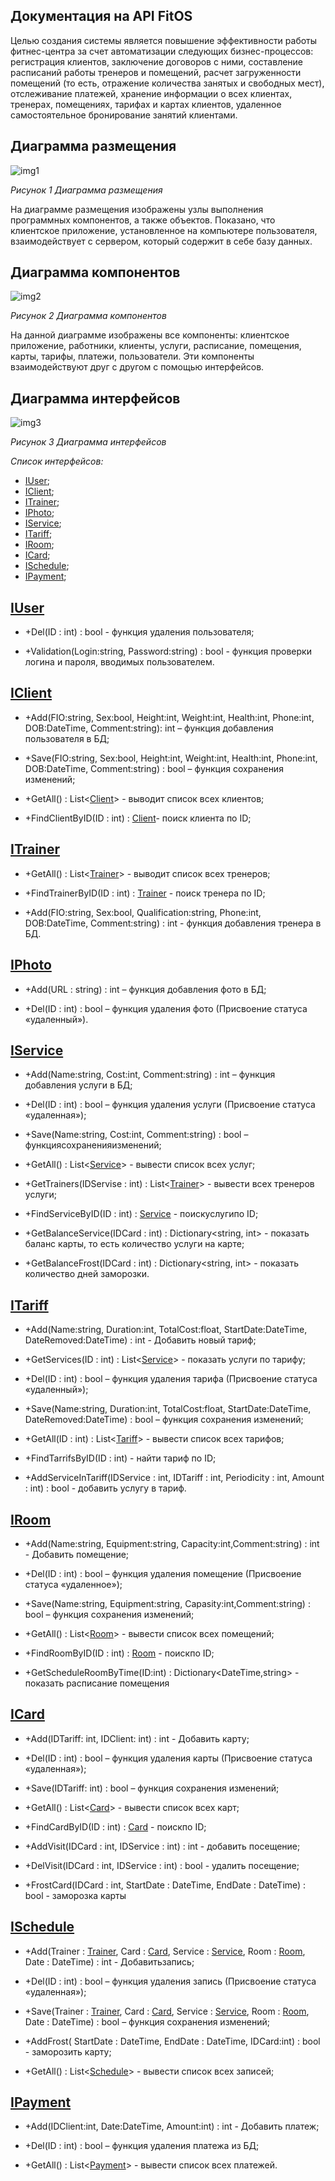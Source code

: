 
## Документация на API FitOS

Целью создания системы является повышение эффективности работы фитнес-центра за счет автоматизации следующих бизнес-процессов: регистрация клиентов, заключение договоров с ними, составление расписаний работы тренеров и помещений, расчет загруженности помещений (то есть, отражение количества занятых и свободных мест), отслеживание платежей, хранение информации о всех клиентах, тренерах, помещениях, тарифах и картах клиентов, удаленное самостоятельное бронирование занятий клиентами. 

## Диаграмма размещения

![](./images/1.png "img1")
 
*Рисунок 1 Диаграмма размещения*
 
На диаграмме размещения изображены узлы выполнения программных компонентов, а также объектов. Показано, что клиентское приложение, установленное на компьютере пользователя, взаимодействует с сервером, который содержит в себе базу данных.

## Диаграмма компонентов

![](./images/2.png "img2")

*Рисунок 2 Диаграмма компонентов*

На данной диаграмме изображены все компоненты: клиентское приложение, работники, клиенты, услуги, расписание, помещения, карты, тарифы, платежи, пользователи. Эти компоненты взаимодействуют друг с другом с помощью интерфейсов.

## Диаграмма интерфейсов

![](./images/3.png "img3")

*Рисунок 3 Диаграмма интерфейсов*

*Список интерфейсов:*

+ [IUser](#IUser);
+ [IClient](#IClient);
+ [ITrainer](#ITrainer);
+ [IPhoto](#IPhoto);
+ [IService](#IService);
+ [ITariff](#ITariff);
+ [IRoom](#IRoom);
+ [ICard](#ICard);
+ [ISchedule](#ISchedule);
+ [IPayment](#IPayment);

<a name="IUser">[**IUser**](./IUser.md)</a>
-----

+ +Del(ID : int) : bool - функция удаления пользователя;

+ +Validation(Login:string, Password:string) : bool - функция проверки логина и пароля, вводимых пользователем.

<a name="IClient">[**IClient**](./IClient.md)</a>
-----

+ +Add(FIO:string, Sex:bool, Height:int, Weight:int, Health:int, Phone:int, DOB:DateTime, Comment:string): int – функция добавления пользователя в БД;

+ +Save(FIO:string, Sex:bool, Height:int, Weight:int, Health:int, Phone:int, DOB:DateTime, Comment:string) : bool – функция сохранения изменений;

+ +GetAll() : List<[Client](https://github.com/qwertyKEK/my/blob/master/IClient.md#%D0%BE%D0%BF%D0%B8%D1%81%D0%B0%D0%BD%D0%B8%D0%B5-%D0%BA%D0%BB%D0%B0%D1%81%D1%81%D0%B0-client)> - выводит список всех клиентов;

+ +FindClientByID(ID : int) : [Client](https://github.com/qwertyKEK/my/blob/master/IClient.md#%D0%BE%D0%BF%D0%B8%D1%81%D0%B0%D0%BD%D0%B8%D0%B5-%D0%BA%D0%BB%D0%B0%D1%81%D1%81%D0%B0-client)- поиск клиента по ID;

<a name="ITrainer">[**ITrainer**](./ITrainer.md)</a>
-----

+ +GetAll() : List<[Trainer](https://github.com/qwertyKEK/my/blob/master/ITrainer.md#%D0%BE%D0%BF%D0%B8%D1%81%D0%B0%D0%BD%D0%B8%D0%B5-%D0%BA%D0%BB%D0%B0%D1%81%D1%81%D0%B0-trainer)> - выводит список всех тренеров;

+ +FindTrainerByID(ID : int) : [Trainer](https://github.com/qwertyKEK/my/blob/master/ITrainer.md#%D0%BE%D0%BF%D0%B8%D1%81%D0%B0%D0%BD%D0%B8%D0%B5-%D0%BA%D0%BB%D0%B0%D1%81%D1%81%D0%B0-trainer) - поиск тренера по ID;

+ +Add(FIO:string, Sex:bool,  Qualification:string, Phone:int, DOB:DateTime, Comment:string) : int - функция добавления тренера в БД.

<a name="IPhoto">[**IPhoto**](./IPhoto.md)</a>
-----

+ +Add(URL : string) : int – функция добавления фото в БД;

+ +Del(ID : int) : bool – функция удаления фото (Присвоение статуса «удаленный»).

<a name="IService">[**IService**](./IService.md)</a>
-----

+ +Add(Name:string, Cost:int, Comment:string) : int – функция добавления услуги в БД;

+ +Del(ID : int) : bool – функция удаления услуги (Присвоение статуса «удаленная»);

+ +Save(Name:string, Cost:int, Comment:string) : bool – функциясохраненияизменений;

+ +GetAll() : List<[Service](https://github.com/qwertyKEK/my/blob/master/IService.md#%D0%BE%D0%BF%D0%B8%D1%81%D0%B0%D0%BD%D0%B8%D0%B5-%D0%BA%D0%BB%D0%B0%D1%81%D1%81%D0%B0-service)> - вывести список всех услуг;

+ +GetTrainers(IDServise : int) : List<[Trainer](https://github.com/qwertyKEK/my/blob/master/ITrainer.md#%D0%BE%D0%BF%D0%B8%D1%81%D0%B0%D0%BD%D0%B8%D0%B5-%D0%BA%D0%BB%D0%B0%D1%81%D1%81%D0%B0-trainer)> - вывести всех тренеров услуги;

+ +FindServiceByID(ID : int) : [Service](https://github.com/qwertyKEK/my/blob/master/IService.md#%D0%BE%D0%BF%D0%B8%D1%81%D0%B0%D0%BD%D0%B8%D0%B5-%D0%BA%D0%BB%D0%B0%D1%81%D1%81%D0%B0-service) - поискуслугипо ID;

+ +GetBalanceService(IDCard : int) : Dictionary<string, int> - показать баланс карты, то есть количество услуги на карте;

+ +GetBalanceFrost(IDCard : int) :  Dictionary<string, int> - показать количество дней заморозки.

<a name="ITariff">[**ITariff**](./ITariff.md)</a>
-----

+ +Add(Name:string, Duration:int, TotalCost:float, StartDate:DateTime, DateRemoved:DateTime) : int - Добавить новый тариф;

+ +GetServices(ID : int) : List<[Service](https://github.com/qwertyKEK/my/blob/master/IService.md#%D0%BE%D0%BF%D0%B8%D1%81%D0%B0%D0%BD%D0%B8%D0%B5-%D0%BA%D0%BB%D0%B0%D1%81%D1%81%D0%B0-service)> - показать услуги по тарифу;

+ +Del(ID : int) : bool – функция удаления тарифа (Присвоение статуса «удаленный»);

+ +Save(Name:string, Duration:int, TotalCost:float, StartDate:DateTime, DateRemoved:DateTime) : bool – функция сохранения изменений;

+ +GetAll(ID : int) : List<[Tariff](https://github.com/qwertyKEK/my/blob/master/ITariff.md#%D0%BE%D0%BF%D0%B8%D1%81%D0%B0%D0%BD%D0%B8%D0%B5-%D0%BA%D0%BB%D0%B0%D1%81%D1%81%D0%B0-tariff)> - вывести список всех тарифов;

+ +FindTarrifsByID(ID : int) - найти тариф по ID;

+ +AddServiceInTariff(IDService : int, IDTariff : int, Periodicity : int, Amount : int) : bool - добавить услугу в тариф.

<a name="IRoom">[**IRoom**](./IRoom.md)</a>
-----

+ +Add(Name:string, Equipment:string, Capacity:int,Comment:string) : int - Добавить помещение;

+ +Del(ID : int) : bool – функция удаления помещение (Присвоение статуса «удаленное»);

+ +Save(Name:string, Equipment:string, Capasity:int,Comment:string) : bool – функция сохранения изменений;

+ +GetAll() : List<[Room](https://github.com/qwertyKEK/my/blob/master/IRoom.md#%D0%BE%D0%BF%D0%B8%D1%81%D0%B0%D0%BD%D0%B8%D0%B5-%D0%BA%D0%BB%D0%B0%D1%81%D1%81%D0%B0-room)> - вывести список всех помещений;

+ +FindRoomByID(ID : int) : [Room](https://github.com/qwertyKEK/my/blob/master/IRoom.md#%D0%BE%D0%BF%D0%B8%D1%81%D0%B0%D0%BD%D0%B8%D0%B5-%D0%BA%D0%BB%D0%B0%D1%81%D1%81%D0%B0-room) - поискпо ID;

+ +GetScheduleRoomByTime(ID:int) : Dictionary<DateTime,string> - показать расписание помещения

<a name="ICard">[**ICard**](./ICard.md)</a>
-----
+ +Add(IDTariff: int, IDClient: int) : int - Добавить карту;

+ +Del(ID : int) : bool – функция удаления карты (Присвоение статуса «удаленная»);

+ +Save(IDTariff: int) : bool – функция сохранения изменений;

+ +GetAll() : List<[Card](https://github.com/qwertyKEK/my/blob/master/ICard.md#%D0%BE%D0%BF%D0%B8%D1%81%D0%B0%D0%BD%D0%B8%D0%B5-%D0%BA%D0%BB%D0%B0%D1%81%D1%81%D0%B0-card)> - вывести список всех карт;

+ +FindCardByID(ID : int) : [Card](https://github.com/qwertyKEK/my/blob/master/ICard.md#%D0%BE%D0%BF%D0%B8%D1%81%D0%B0%D0%BD%D0%B8%D0%B5-%D0%BA%D0%BB%D0%B0%D1%81%D1%81%D0%B0-card) - поискпо ID;

+ +AddVisit(IDCard : int, IDService : int) : int - добавить посещение;

+ +DelVisit(IDCard : int, IDService : int) : bool - удалить посещение;

+ +FrostCard(IDCard : int, StartDate : DateTime, EndDate : DateTime) : bool - заморозка карты

<a name="ISchedule">[**ISchedule**](./ISchedule.md)</a>
-----

+ +Add(Trainer : [Trainer](https://github.com/qwertyKEK/my/blob/master/ITrainer.md#%D0%BE%D0%BF%D0%B8%D1%81%D0%B0%D0%BD%D0%B8%D0%B5-%D0%BA%D0%BB%D0%B0%D1%81%D1%81%D0%B0-trainer), Card : [Card](https://github.com/qwertyKEK/my/blob/master/ICard.md#%D0%BE%D0%BF%D0%B8%D1%81%D0%B0%D0%BD%D0%B8%D0%B5-%D0%BA%D0%BB%D0%B0%D1%81%D1%81%D0%B0-card), Service : [Service](https://github.com/qwertyKEK/my/blob/master/IService.md#%D0%BE%D0%BF%D0%B8%D1%81%D0%B0%D0%BD%D0%B8%D0%B5-%D0%BA%D0%BB%D0%B0%D1%81%D1%81%D0%B0-service), Room : [Room](https://github.com/qwertyKEK/my/blob/master/IRoom.md#%D0%BE%D0%BF%D0%B8%D1%81%D0%B0%D0%BD%D0%B8%D0%B5-%D0%BA%D0%BB%D0%B0%D1%81%D1%81%D0%B0-room), Date : DateTime) : int - Добавитьзапись;

+ +Del(ID : int) : bool – функция удаления запись (Присвоение статуса «удаленная»);

+ +Save(Trainer : [Trainer](https://github.com/qwertyKEK/my/blob/master/ITrainer.md#%D0%BE%D0%BF%D0%B8%D1%81%D0%B0%D0%BD%D0%B8%D0%B5-%D0%BA%D0%BB%D0%B0%D1%81%D1%81%D0%B0-trainer), Card : [Card](https://github.com/qwertyKEK/my/blob/master/ICard.md#%D0%BE%D0%BF%D0%B8%D1%81%D0%B0%D0%BD%D0%B8%D0%B5-%D0%BA%D0%BB%D0%B0%D1%81%D1%81%D0%B0-card), Service : [Service](https://github.com/qwertyKEK/my/blob/master/IService.md#%D0%BE%D0%BF%D0%B8%D1%81%D0%B0%D0%BD%D0%B8%D0%B5-%D0%BA%D0%BB%D0%B0%D1%81%D1%81%D0%B0-service), Room : [Room](https://github.com/qwertyKEK/my/blob/master/IRoom.md#%D0%BE%D0%BF%D0%B8%D1%81%D0%B0%D0%BD%D0%B8%D0%B5-%D0%BA%D0%BB%D0%B0%D1%81%D1%81%D0%B0-room), Date : DateTime) : bool – функция сохранения изменений;

+ +AddFrost( StartDate : DateTime, EndDate : DateTime, IDCard:int) : bool - заморозить карту;

+ +GetAll() : List<[Schedule](https://github.com/qwertyKEK/my/blob/master/ISchedule.md#%D0%BE%D0%BF%D0%B8%D1%81%D0%B0%D0%BD%D0%B8%D0%B5-%D0%BA%D0%BB%D0%B0%D1%81%D1%81%D0%B0-schedule)> - вывести список всех записей;

<a name="IPayment">[**IPayment**](./IPayment.md)</a>
-----

+ +Add(IDClient:int, Date:DateTime, Amount:int) : int - Добавить платеж;

+ +Del(ID : int) : bool – функция удаления платежа из БД;

+ +GetAll() : List<[Payment](https://github.com/qwertyKEK/my/blob/master/IPayment.md#%D0%BE%D0%BF%D0%B8%D1%81%D0%B0%D0%BD%D0%B8%D0%B5-%D0%BA%D0%BB%D0%B0%D1%81%D1%81%D0%B0-payment)> - вывести список всех платежей.



